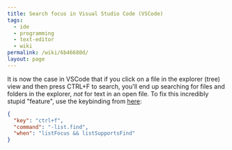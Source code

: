 ```yaml
---
title: Search focus in Visual Studio Code (VSCode)
tags:
  - ide
  - programming
  - text-editor
  - wiki
permalink: /wiki/6b46680d/
layout: page
---
```


It is now the case in VSCode that if you click on a file in the explorer (tree) view and then press CTRL+F to search, you'll end up searching for files and folders in the explorer, _not_ for text in an open file. To fix this incredibly stupid "feature", use the keybinding from [here](https://code.visualstudio.com/updates/v1_70#_tree-find-control):

```json
{
  "key": "ctrl+f",
  "command": "-list.find",
  "when": "listFocus && listSupportsFind"
}
```
